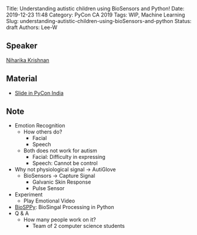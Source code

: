 Title: Understanding autistic children using BioSensors and Python!
Date: 2019-12-23 11:48
Category: PyCon CA 2019
Tags: WIP, Machine Learning
Slug: understanding-autistic-children-using-bioSensors-and-python
Status: draft
Authors: Lee-W

## Speaker
[Niharika Krishnan](https://twitter.com/nihaaarika)

## Material
* [Slide in PyCon India](https://docs.google.com/presentation/d/15wgc8x7voXss1uGUfWTq6-SllKQzc95yJo1NvnRQXqE/edit#slide=id.p1)

## Note
* Emotion Recognition
    * How others do?
        * Facial
        * Speech
    * Both does not work for autism
        * Facial: Difficulty in expressing
        * Speech: Cannot be control
* Why not physiological signal → AutiGlove
    * BioSensors → Capture Signal
        * Galvanic Skin Response
        * Pulse Sensor
* Experiment
    * Play Emotional Video
* [BioSPPy](https://biosppy.readthedocs.io/en/stable/): BioSingal Processing in Python
* Q & A
    * How many people work on it?
        * Team of 2 computer science students
